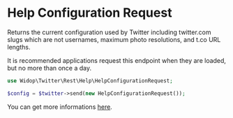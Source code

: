 # Help Configuration Request

Returns the current configuration used by Twitter including twitter.com slugs which are not usernames, maximum photo
resolutions, and t.co URL lengths.

It is recommended applications request this endpoint when they are loaded, but no more than once a day.

``` php
use Widop\Twitter\Rest\Help\HelpConfigurationRequest;

$config = $twitter->send(new HelpConfigurationRequest());
```

You can get more informations [here](https://dev.twitter.com/docs/api/1.1/get/help/configuration).

